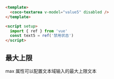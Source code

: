 ```html
<template>
  <coco-textarea v-model="value5" disabled />
</template>

<script setup>
  import { ref } from 'vue'
  const text5 = ref('禁用状态')
</script>
```

## 最大上限

max 属性可以配置文本域输入的最大上限文本
